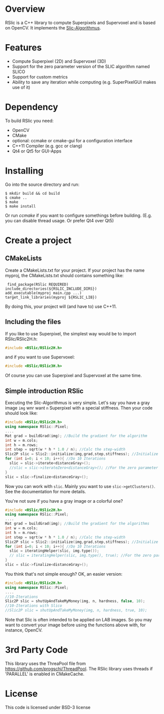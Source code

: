 # Overview
RSlic is a C++ library to compute Superpixels and Supervoxel and is based on OpenCV. It implements the [Slic-Algorithmus](https://web.archive.org/web/20170608065725/http://ivrl.epfl.ch/research/superpixels).

# Features
- Compute Superpixel (2D) and Supervoxel (3D)
- Support for the zero parameter version of the SLIC algorithm named SLICO
- Support for custom metrics
- Ability to save any iteration while computing (e.g. SuperPixelGUI makes use of it)

# Dependency
To build RSlic you need:
- OpenCV
- CMake
- optional: ccmake or cmake-gui for a configuration interface
- C++11 Compiler (e.g. gcc or clang)
- Qt4 or Qt5 for GUI-Apps

# Installing
Go into the source directory and run:

```
$ mkdir build && cd build
$ cmake ..
$ make
$ make install
```

Or run *ccmake* if you want to configure somethings before building. (E.g. you can disable thread usage. Or prefer Qt4 over Qt5)

# Create a project
## CMakeLists
Create a CMakeLists.txt for your project. If your project has the name myproj, the CMakeLists.txt should contains something like:

```
 find_package(RSlic REQUIRED)
include_directories(${RSLIC_INCLUDE_DIRS})
add_executable(myproj main.cpp ...)
target_link_libraries(myproj ${RSLIC_LIB})
```

By doing this, your project will (and have to) use C++11.

## Including the files
If you like to use Superpixel, the simplest way would be to import RSlic/RSlic2H.h:

```cpp
#include <RSlic/RSlic2H.h>
```

and if you want to use Supervoxel:

```cpp
#include <RSlic/RSlic3H.h>
```
Of course you can use Superpixel and Supervoxel at the same time.

## Simple introduction RSlic
Executing the Slic-Algorithmus is very simple. Let's say you have a gray image `img` wnr want `n` Superpixel with a special stiffness. Then your code should look like:

```cpp
#include <RSlic/RSlic2H.h>
using namespace RSlic::Pixel;
....
Mat grad = buildGrad(img); //Build the gradient for the algorithm
int w = m.cols;
int h = m.rows;
int step = sqrt(w * h * 1.0 / n); //Calc the step-width
Slic2P slic = Slic2::initialize(img,grad,step,stiffness); //Initialize with the parameter
for (int i=0; i < 10; i++){ //Do 10 Iterations
  slic = slic->iterate<distanceGray>();
  //slic = slic->iterateZero<distanceGray>(); //For the zero parameter version
}
slic = slic->finalize<distanceGray>();
```

Now you can work with `slic`. Mainly you want to use
`slic->getClusters()`. See the documentation for more details.

You're not sure if you have a gray image or a colorful one?

```cpp
#include <RSlic/RSlic2H.h>
using namespace RSlic::Pixel;
....
Mat grad = buildGrad(img); //Build the gradient for the algorithms
int w = m.cols;
int h = m.rows;
int step = sqrt(w * h * 1.0 / n); //Calc the step-width
Slic2P slic = Slic2::initialize(img,grad,step,stiffness); //Initialize with the parameter
for (int i=0; i < 10; i++){ //Do 10 Iterations
  slic = iteratingHelper(slic, img.type());
  // slic = iteratingHelper(slic, img.type(), true); //For the zero parameter version
}
slic = slic->finalize<distanceGray>();
  ```

You think that's not simple enough? OK, an easier version:
```cpp
#include <RSlic/RSlic2H.h>
using namespace RSlic::Pixel;
....
//10-Iterations
Slic2P slic = shutUpAndTakeMyMoney(img, n, hardness, false, 10);
//10-Iterations with Slico
//Slic2P slic = shutUpAndTakeMyMoney(img, n, hardness, true, 10);
```

Note that Slic is often intended to be applied on LAB images. So you may want to convert your image before using the functions above with, for instance, OpenCV.

# 3rd Party Code
This library uses the ThreaPool file from https://github.com/progschj/ThreadPool. 
The RSlic library uses threads if 'PARALLEL' is enabled in CMakeCache.

# License
This code is licensed under BSD-3 license
